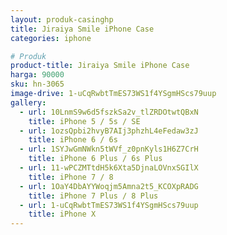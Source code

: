 ```yaml
---
layout: produk-casinghp
title: Jiraiya Smile iPhone Case
categories: iphone

# Produk
product-title: Jiraiya Smile iPhone Case
harga: 90000
sku: hn-3065
image-drive: 1-uCqRwbtTmES73WS1f4YSgmHScs79uup
gallery:
  - url: 10LnmS9w6d5fszkSa2v_tlZRDOtwtQBxN
    title: iPhone 5 / 5s / SE
  - url: 1ozsQpbi2hvyB7AIj3phzhL4eFedaw3zJ
    title: iPhone 6 / 6s
  - url: 1SYJwGmNWkn5tWVf_z0pnKyls1H6Z7CrH
    title: iPhone 6 Plus / 6s Plus
  - url: 11-wPCZMTtdH5k6Xta5DjnaLOVnxSGIlX
    title: iPhone 7 / 8
  - url: 1OaY4DbAYYWoqjm5Amna2t5_KCOXpRADG
    title: iPhone 7 Plus / 8 Plus
  - url: 1-uCqRwbtTmES73WS1f4YSgmHScs79uup
    title: iPhone X
---
```

